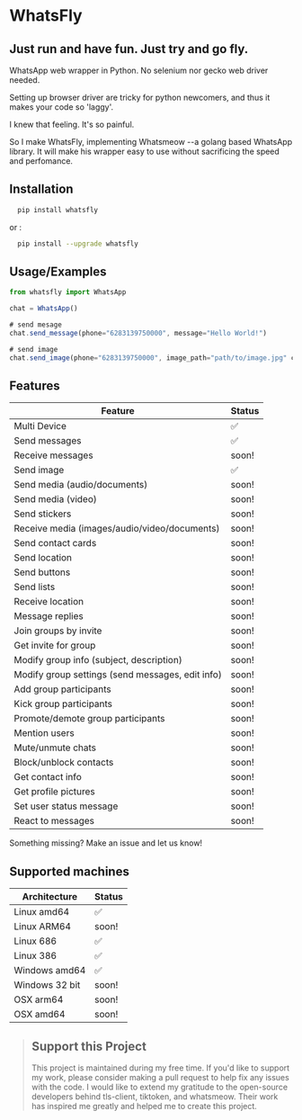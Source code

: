# WhatsFly
## Just run and have fun. Just try and go fly. 

WhatsApp web wrapper in Python. No selenium nor gecko web driver needed. 

Setting up browser driver are tricky for python newcomers, and thus it makes your code so 'laggy'.

I knew that feeling. It's so painful.

So I make WhatsFly, implementing Whatsmeow --a golang based WhatsApp library. It will make his wrapper easy to use without sacrificing the speed and perfomance.

## Installation

```bash
  pip install whatsfly
```

or :
```bash
  pip install --upgrade whatsfly
```

## Usage/Examples

```javascript
from whatsfly import WhatsApp

chat = WhatsApp()

# send mesage
chat.send_message(phone="6283139750000", message="Hello World!")

# send image
chat.send_image(phone="6283139750000", image_path="path/to/image.jpg" caption="Hello World!")
```

## Features

| Feature  | Status |
| ------------- | ------------- |
| Multi Device  | ✅ |
| Send messages  | ✅ |
| Receive messages  | soon!  |
| Send image  | ✅ |
| Send media (audio/documents)  | soon!  |
| Send media (video)  | soon! |
| Send stickers | soon! |
| Receive media (images/audio/video/documents)  | soon!  |
| Send contact cards | soon! |
| Send location | soon! |
| Send buttons | soon! |
| Send lists | soon! |
| Receive location | soon! | 
| Message replies | soon! |
| Join groups by invite  | soon! |
| Get invite for group  | soon! |
| Modify group info (subject, description)  | soon!  |
| Modify group settings (send messages, edit info)  | soon!  |
| Add group participants  | soon!  |
| Kick group participants  | soon!  |
| Promote/demote group participants | soon! |
| Mention users | soon! |
| Mute/unmute chats | soon! |
| Block/unblock contacts | soon! |
| Get contact info | soon! |
| Get profile pictures | soon! |
| Set user status message | soon! |
| React to messages | soon! |

Something missing? Make an issue and let us know!

## Supported machines

| Architecture  | Status |
| ------------- | ------------- |
| Linux amd64  | ✅ |
| Linux ARM64  | soon! |
| Linux 686  | ✅ |
| Linux 386  | ✅  |
| Windows amd64  | ✅  |
| Windows 32 bit  | soon! |
| OSX arm64  | soon! |
| OSX amd64  | soon! |

> ## Support this Project
> This project is maintained during my free time.
> If you'd like to support my work, please consider making a pull request to help fix any issues with the code.
> I would like to extend my gratitude to the open-source developers behind tls-client, tiktoken, and whatsmeow. Their work has inspired me greatly and helped me to create this project.